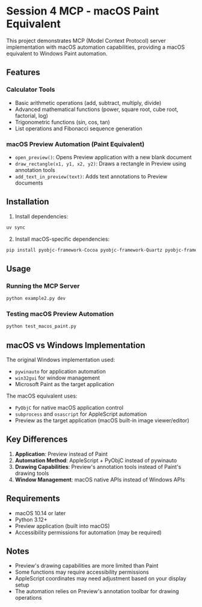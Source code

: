 # Session 4 MCP - macOS Paint Equivalent

This project demonstrates MCP (Model Context Protocol) server implementation with macOS automation capabilities, providing a macOS equivalent to Windows Paint automation.

## Features

### Calculator Tools
- Basic arithmetic operations (add, subtract, multiply, divide)
- Advanced mathematical functions (power, square root, cube root, factorial, log)
- Trigonometric functions (sin, cos, tan)
- List operations and Fibonacci sequence generation

### macOS Preview Automation (Paint Equivalent)
- `open_preview()`: Opens Preview application with a new blank document
- `draw_rectangle(x1, y1, x2, y2)`: Draws a rectangle in Preview using annotation tools
- `add_text_in_preview(text)`: Adds text annotations to Preview documents

## Installation

1. Install dependencies:
```bash
uv sync
```

2. Install macOS-specific dependencies:
```bash
pip install pyobjc-framework-Cocoa pyobjc-framework-Quartz pyobjc-framework-ApplicationServices
```

## Usage

### Running the MCP Server
```bash
python example2.py dev
```

### Testing macOS Preview Automation
```bash
python test_macos_paint.py
```

## macOS vs Windows Implementation

The original Windows implementation used:
- `pywinauto` for application automation
- `win32gui` for window management
- Microsoft Paint as the target application

The macOS equivalent uses:
- `PyObjC` for native macOS application control
- `subprocess` and `osascript` for AppleScript automation
- Preview as the target application (macOS built-in image viewer/editor)

## Key Differences

1. **Application**: Preview instead of Paint
2. **Automation Method**: AppleScript + PyObjC instead of pywinauto
3. **Drawing Capabilities**: Preview's annotation tools instead of Paint's drawing tools
4. **Window Management**: macOS native APIs instead of Windows APIs

## Requirements

- macOS 10.14 or later
- Python 3.12+
- Preview application (built into macOS)
- Accessibility permissions for automation (may be required)

## Notes

- Preview's drawing capabilities are more limited than Paint
- Some functions may require accessibility permissions
- AppleScript coordinates may need adjustment based on your display setup
- The automation relies on Preview's annotation toolbar for drawing operations
